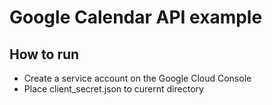 Google Calendar API example
===========================

How to run
----------
* Create a service account on the Google Cloud Console
* Place client_secret.json to curernt directory
